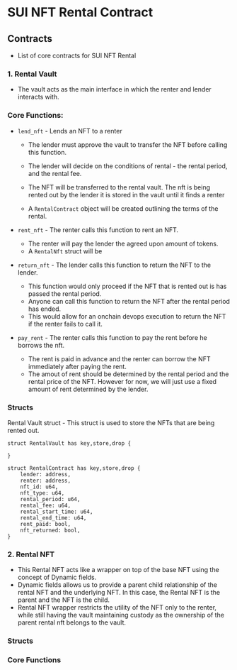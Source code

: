 # SUI NFT Rental Contract

## Contracts

- List of core contracts for SUI NFT Rental

### 1. Rental Vault

- The vault acts as the main interface in which the renter and lender interacts with.

### Core Functions:

- `lend_nft` - Lends an NFT to a renter

  - The lender must approve the vault to transfer the NFT before calling this function.
  - The lender will decide on the conditions of rental - the rental period, and the rental fee.
  - The NFT will be transferred to the rental vault. The nft is being rented out by the lender it is stored in the vault until it finds a renter

  - A `RentalContract` object will be created outlining the terms of the rental.

- `rent_nft` - The renter calls this function to rent an NFT.
  - The renter will pay the lender the agreed upon amount of tokens.
  - A `RentalNft` struct will be
- `return_nft` - The lender calls this function to return the NFT to the lender.

  - This function would only proceed if the NFT that is rented out is has passed the rental period.
  - Anyone can call this function to return the NFT after the rental period has ended.
  - This would allow for an onchain devops execution to return the NFT if the renter fails to call it.

- `pay_rent` - The renter calls this function to pay the rent before he borrows the nft.
  - The rent is paid in advance and the renter can borrow the NFT immediately after paying the rent.
  - The amout of rent should be determined by the rental period and the rental price of the NFT. However for now, we will just use a fixed amount of rent determined by the lender.

### Structs

Rental Vault struct - This struct is used to store the NFTs that are being rented out.

```move
struct RentalVault has key,store,drop {

}
```

```move
struct RentalContract has key,store,drop {
    lender: address,
    renter: address,
    nft_id: u64,
    nft_type: u64,
    rental_period: u64,
    rental_fee: u64,
    rental_start_time: u64,
    rental_end_time: u64,
    rent_paid: bool,
    nft_returned: bool,
}
```

### 2. Rental NFT

- This Rental NFT acts like a wrapper on top of the base NFT using the concept of Dynamic fields.
- Dynamic fields allows us to provide a parent child relationship of the rental NFT and the underlying NFT. In this case, the Rental NFT is the parent and the NFT is the child.
- Rental NFT wrapper restricts the utility of the NFT only to the renter, while still having the vault maintaining custody as the ownership of the parent rental nft belongs to the vault.

### Structs

### Core Functions
